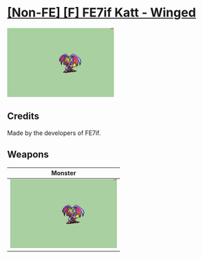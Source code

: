 # [\[Non-FE\] \[F\] FE7if Katt - Winged](./)

<img src="./8.%20Monster/Monster_000.png" alt="[Non-FE] [F] FE7if Katt - Winged standing" />

## Credits

Made by the developers of FE7if.

## Weapons


|Monster |
|  :---: |
| <img alt="Monster animation" src="./8.%20Monster/Monster.gif" /> |
